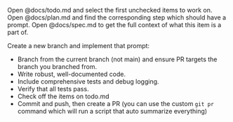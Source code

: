 Open @docs/todo.md and select the first unchecked items to work on.
Open @docs/plan.md and find the corresponding step which should have a prompt.
Open @docs/spec.md to get the full context of what this item is a part of.

Create a new branch and implement that prompt:

- Branch from the current branch (not main) and ensure PR targets the branch you branched from.
- Write robust, well-documented code.
- Include comprehensive tests and debug logging.
- Verify that all tests pass.
- Check off the items on todo.md
- Commit and push, then create a PR (you can use the custom `git pr` command which will run a script that auto summarize everything)
